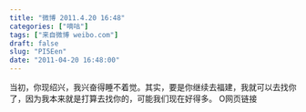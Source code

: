 ```yaml
---
title: "微博 2011.4.20 16:48"
categories: ["嘀咕"]
tags: ["来自微博 weibo.com"]
draft: false
slug: "PI5Een"
date: "2011-04-20 16:48:00"
---
```


<p>当初，你现绍兴，我兴奋得睡不着觉。其实，要是你继续去福建，我就可以去找你了，因为我本来就是打算去找你的，可能我们现在好得多。 O网页链接 ​​​​</p>
